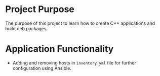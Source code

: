 # Project Purpose

The purpose of this project to learn how to create C++ applications and build deb packages.

# Application Functionality

- Adding and removing hosts in `inventory.yml` file for further configuration using Ansible.
